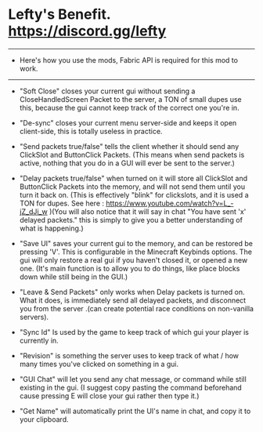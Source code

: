 # Lefty's Benefit. https://discord.gg/lefty
---

- Here's how you use the mods, Fabric API is required for this mod to work.
---

- "Soft Close" closes your current gui without sending a CloseHandledScreen Packet to the server, a TON of small dupes use this, because the gui cannot keep track of the correct one you're in.

- "De-sync" closes your current menu server-side and keeps it open client-side, this is totally useless in practice.

- "Send packets true/false" tells the client whether it should send any ClickSlot and ButtonClick Packets. (This means when send packets is active, nothing that you do in a GUI will ever be sent to the server.)

- "Delay packets true/false" when turned on it will store all ClickSlot and ButtonClick Packets into the memory, and will not send them until you turn it back on. (This is effectively "blink" for clickslots, and it is used a TON for dupes. See here : https://www.youtube.com/watch?v=L_-jZ_dJi_w )(You will also notice that it will say in chat "You have sent 'x' delayed packets." this is simply to give you a better understanding of what is happening.)

- "Save UI" saves your current gui to the memory, and can be restored be pressing 'V'. This is configurable in the Minecraft Keybinds options. The gui will only restore a real gui if you haven't closed it, or opened a new one. (It's main function is to allow you to do things, like place blocks down while still being in the GUI.)

- "Leave & Send Packets" only works when Delay packets is turned on. What it does, is immediately send all delayed packets, and disconnect you from the server .(can create potential race conditions on non-vanilla servers).

- "Sync Id" Is used by the game to keep track of which gui your player is currently in.

- "Revision" is something the server uses to keep track of what / how many times you've clicked on something in a gui.

- "GUI Chat" will let you send any chat message, or command while still existing in the gui. (I suggest copy pasting the command beforehand cause pressing E will close your gui rather then type it.)

- "Get Name" will automatically print the UI's name in chat, and copy it to your clipboard.
